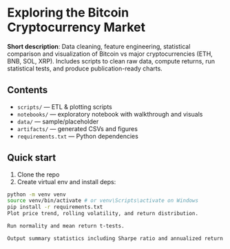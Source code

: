 # Exploring the Bitcoin Cryptocurrency Market
**Short description**: Data cleaning, feature engineering, statistical
comparison and visualization of Bitcoin vs major cryptocurrencies (ETH, BNB,
SOL, XRP). Includes scripts to clean raw data, compute returns, run statistical
tests, and produce publication-ready charts.
## Contents
- `scripts/` — ETL & plotting scripts
- `notebooks/` — exploratory notebook with walkthrough and visuals
- `data/` — sample/placeholder
- `artifacts/` — generated CSVs and figures
- `requirements.txt` — Python dependencies
## Quick start
1. Clone the repo
2. Create virtual env and install deps:
 ```bash
 python -m venv venv
 source venv/bin/activate # or venv\Scripts\activate on Windows
 pip install -r requirements.txt
Plot price trend, rolling volatility, and return distribution.

Run normality and mean return t-tests.

Output summary statistics including Sharpe ratio and annualized return
